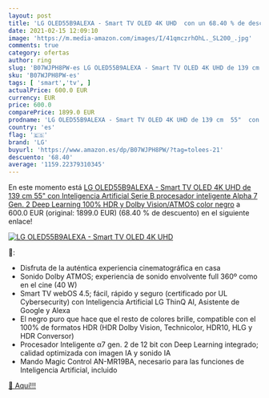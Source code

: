 ```yaml
---
layout: post
title: 'LG OLED55B9ALEXA - Smart TV OLED 4K UHD  con un 68.40 % de descuento'
date: 2021-02-15 12:09:10
image: 'https://m.media-amazon.com/images/I/41qmczrhOhL._SL200_.jpg'
comments: true
category: ofertas
author: ring
slug: 'B07WJPH8PW-es LG OLED55B9ALEXA - Smart TV OLED 4K UHD de 139 cm 55" con...'
sku: 'B07WJPH8PW-es'
tags: [ 'smart','tv', ]
actualPrice: 600.0 EUR
currency: EUR
price: 600.0
comparePrice: 1899.0 EUR
prodname: 'LG OLED55B9ALEXA - Smart TV OLED 4K UHD de 139 cm  55"  con Inteligencia Artificial  Serie B  procesador inteligente Alpha 7 Gen. 2  Deep Learning  100% HDR y Dolby Vision/ATMOS   color negro'
country: 'es'
flag: '🇪🇸'
brand: 'LG'
buyurl: 'https://www.amazon.es/dp/B07WJPH8PW/?tag=tolees-21'
descuento: '68.40'
average: '1159.22379310345'
---
```


En este momento está [LG OLED55B9ALEXA - Smart TV OLED 4K UHD de 139 cm  55"  con Inteligencia Artificial  Serie B  procesador inteligente Alpha 7 Gen. 2  Deep Learning  100% HDR y Dolby Vision/ATMOS   color negro](https://www.amazon.es/dp/B07WJPH8PW/?tag=tolees-21) a 600.0 EUR (original: 1899.0 EUR) (68.40 %  de descuento) en el siguiente enlace!

[![LG OLED55B9ALEXA - Smart TV OLED 4K UHD ](https://m.media-amazon.com/images/I/41qmczrhOhL._SL200_.jpg)](https://www.amazon.es/dp/B07WJPH8PW/?tag=tolees-21)

🔎:

- Disfruta de la auténtica experiencia cinematográfica en casa
- Sonido Dolby ATMOS; experiencia de sonido envolvente full 360º como en el cine (40 W)
- Smart TV webOS 4.5; fácil, rápido y seguro (certificado por UL Cybersecurity) con Inteligencia Artificial LG ThinQ AI, Asistente de Google y Alexa
- El negro puro que hace que el resto de colores brille, compatible con el 100% de formatos HDR (HDR Dolby Vision, Technicolor, HDR10, HLG y HDR Conversor)
- Procesador Inteligente α7 gen. 2 de 12 bit con Deep Learning integrado; calidad optimizada con imagen IA y sonido IA
- Mando Magic Control AN-MR19BA, necesario para las funciones de Inteligencia Artificial, incluido

[🛒 Aquí!!!](https://www.amazon.es/dp/B07WJPH8PW/?tag=tolees-21)
